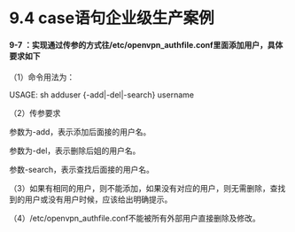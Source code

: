 # 9.4 case语句企业级生产案例



#### 9-7 ：实现通过传参的方式往/etc/openvpn_authfile.conf里面添加用户，具体要求如下

（1）命令用法为：

 USAGE:   sh adduser {-add|-del|-search}  username

（2）传参要求

参数为-add，表示添加后面接的用户名。

参数为-del，表示删除后姐的用户名。

参数-search，表示查找后面接的用户名。

（3）如果有相同的用户，则不能添加，如果没有对应的用户，则无需删除，查找到的用户或没有用户时候，应该给出明确提示。

（4）/etc/openvpn_authfile.conf不能被所有外部用户直接删除及修改。

